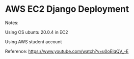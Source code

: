 # AWS EC2 Django Deployment

Notes:

Using OS ubuntu 20.0.4 in EC2

Using AWS student account

Reference: https://www.youtube.com/watch?v=u0oEIqQV_-E
